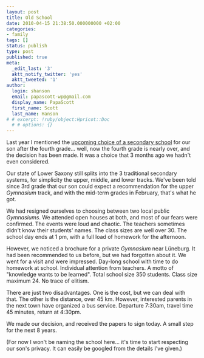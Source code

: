 ```yaml
---
layout: post
title: Old School
date: 2010-04-15 21:38:50.000000000 +02:00
categories:
- family
tags: []
status: publish
type: post
published: true
meta:
  _edit_last: '3'
  aktt_notify_twitter: 'yes'
  aktt_tweeted: '1'
author:
  login: shanson
  email: papascott-wp@gmail.com
  display_name: PapaScott
  first_name: Scott
  last_name: Hanson
# # excerpt: !ruby/object:Hpricot::Doc
  # # options: {}
---
```

<p>Last year I mentioned the <a href="http://www.papascott.de/archives/2009/02/10/school-daze/">upcoming choice of a secondary school</a> for our son after the fourth grade... well, now the fourth grade is nearly over, and the decision has been made. It was a choice that 3 months ago we hadn't even considered.</p>
<p>Our state of Lower Saxony still splits into the 3 traditional secondary systems, for simplicity the upper, middle, and lower tracks. We've been told since 3rd grade that our son could expect a recommendation for the upper <em>Gymnasium</em> track, and with the mid-term grades in February, that's what he got. </p>
<p>We had resigned ourselves to choosing between two local public <em>Gymnasiums</em>. We attended open houses at both, and most of our fears were confirmed. The events were loud and chaotic. The teachers sometimes didn't know their students' names. The class sizes are well over 30. The school day ends at 1 pm, with a full load of homework for the afternoon.</p>
<p>However, we noticed a brochure for a private <em>Gymnasium</em> near Lüneburg. It had been recommended to us before, but we had forgotten about it. We went for a visit and were impressed. Day-long school with time to do homework at school. Individual attention from teachers. A motto of "knowledge wants to be learned". Total school size 350 students. Class size maximum 24. No trace of elitism.</p>
<p>There are just two disadvantages. One is the cost, but we can deal with that. The other is the distance, over 45 km. However, interested parents in the next town have organized a bus service. Departure 7:30am, travel time 45 minutes, return at 4:30pm. </p>
<p>We made our decision, and received the papers to sign today. A small step for the next 8 years.</p>
<p>(For now I won't be naming the school here... it's time to start respecting our son's privacy. It can easily be googled from the details I've given.)</p>
